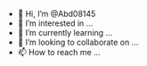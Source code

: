 - 👋 Hi, I’m @Abd08145
- 👀 I’m interested in ...
- 🌱 I’m currently learning ...
- 💞️ I’m looking to collaborate on ...
- 📫 How to reach me ...

<!---
Abd08145/Abd08145 is a ✨ special ✨ repository because its `README.md` (this file) appears on your GitHub profile.
You can click the Preview link to take a look at your changes.
--->

